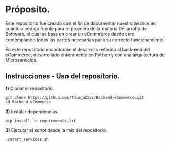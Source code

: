 # Próposito.
Este repositorio fue creado con el fin de documentar nuestro avance en cuánto a código fuente para el proyecto de la materia Desarrollo de Software, el cual se basa en crear un eCommerce desde cero contemplando todas las partes necesarias para su correcto funcionamiento.

En este repositorio encontrarán el desarrollo referido al back-end del eCommerce, desarrollado enteramente en Python y con una arquitectura de Microservicios.

## Instrucciones - Uso del repositorio.
**1)** Clonar el repositorio.

    git clone https://github.com/ThiagoZzzz/Backend-eCommerce.git
    cd Backend-eCommerce

**2)** Instalar dependencias.

    pip install -r requirements.txt

**3)** Ejecutar el script desde la raíz del repositorio.

    ./start_services.sh